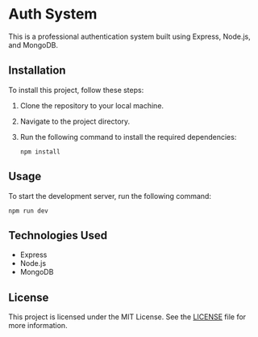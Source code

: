 # Auth System

This is a professional authentication system built using Express, Node.js, and MongoDB.

## Installation

To install this project, follow these steps:

1. Clone the repository to your local machine.
2. Navigate to the project directory.
3. Run the following command to install the required dependencies:

   ```
   npm install
   ```

## Usage

To start the development server, run the following command:

```
npm run dev
```

## Technologies Used

- Express
- Node.js
- MongoDB

## License

This project is licensed under the MIT License. See the [LICENSE](LICENSE) file for more information.
